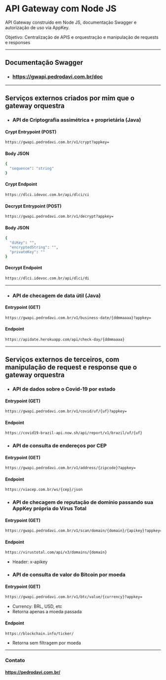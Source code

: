 # API Gateway com Node JS

API Gateway construído em Node JS, documentação Swagger e autorização de uso via AppKey.

Objetivo: Centralização de APIS e orquestração e manipulação de requests e responses

---

## Documentação Swagger
- ### <https://gwapi.pedrodavi.com.br/doc>

---

## Serviços externos criados por mim que o gateway orquestra

- ### API de Criptografia assimétrica + proprietária (Java)

#### Crypt Entrypoint (POST)
```bash
https://gwapi.pedrodavi.com.br/v1/crypt?appkey=
```
#### Body JSON
```bash
{
  "sequence": "string"
}
```

#### Crypt Endpoint
```bash
https://dlci.idevoc.com.br/api/dlci/ci
```

#### Decrypt Entrypoint (POST)
```bash
https://gwapi.pedrodavi.com.br/v1/decrypt?appkey=
```
#### Body JSON
```bash
{
  "diKey": "",
  "encryptedString": "",
  "privateKey": ""
}
```

#### Decrypt Endpoint
```bash
https://dlci.idevoc.com.br/api/dlci/di
```

---

- ### API de checagem de data útil (Java)
#### Entrypoint (GET)
```bash
https://gwapi.pedrodavi.com.br/v1/business-date/{ddmmaaaa}?appkey=
```

#### Endpoint
```bash
https://apidate.herokuapp.com/api/check-day/{ddmmaaaa}
```

---

## Serviços externos de terceiros, com manipulação de request e response que o gateway orquestra

- ### API de dados sobre o Covid-19 por estado
#### Entrypoint (GET)
```bash
https://gwapi.pedrodavi.com.br/v1/covid/uf/{uf}?appkey=
```

#### Endpoint
```bash
https://covid19-brazil-api.now.sh/api/report/v1/brazil/uf/{uf}
```

- ### API de consulta de endereços por CEP
#### Entrypoint (GET)
```bash
https://gwapi.pedrodavi.com.br/v1/address/{zipcode}?appkey=
```

#### Endpoint
```bash
https://viacep.com.br/ws/{cep}/json
```

- ### API de checagem de reputação de domínio passando sua AppKey própria do Vírus Total
#### Entrypoint (GET)
```bash
https://gwapi.pedrodavi.com.br/v1/scan/domain/{domain}/{apikey}?appkey=
```

#### Endpoint
```bash
https://virustotal.com/api/v3/domains/{domain}
```
- Header: x-apikey

- ### API de consulta de valor do Bitcoin por moeda
#### Entrypoint (GET)
```bash
https://gwapi.pedrodavi.com.br/v1/btc/value/{currency}?appkey=
```
- Currency: BRL, USD, etc
- Retorna apenas a moeda passada

#### Endpoint
```bash
https://blockchain.info/ticker/
```
- Retorna sem filtragem por moeda

---

### Contato
#### <https://pedrodavi.com.br/>

